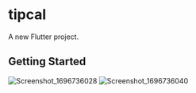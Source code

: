 # tipcal

A new Flutter project.

## Getting Started

![Screenshot_1696736028](https://github.com/Santoshadhikary/Tip-Calculator/assets/122032759/3955a7a1-994c-47ba-bab4-1be2cd23e240)
![Screenshot_1696736040](https://github.com/Santoshadhikary/Tip-Calculator/assets/122032759/c23bc01a-997c-450b-8a59-b91a73f1b3de)
